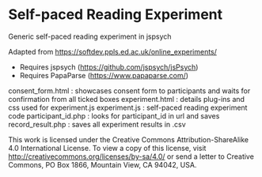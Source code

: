 # Self-paced Reading Experiment 
Generic self-paced reading experiment in jspsych 

Adapted from https://softdev.ppls.ed.ac.uk/online_experiments/

- Requires jspsych (https://github.com/jspsych/jsPsych) 
- Requires PapaParse (https://www.papaparse.com/)

consent_form.html : showcases consent form to participants and waits for confirmation from all ticked boxes
experiment.html : details plug-ins and css used for experiment.js
experiment.js : self-paced reading experiment code 
participant_id.php : looks for participant_id in url and saves  
record_result.php : saves all experiment results in .csv

This work is licensed under the Creative Commons Attribution-ShareAlike 4.0 International License.
To view a copy of this license, visit http://creativecommons.org/licenses/by-sa/4.0/ or send a letter to Creative Commons, PO Box 1866, Mountain View, CA 94042, USA.


